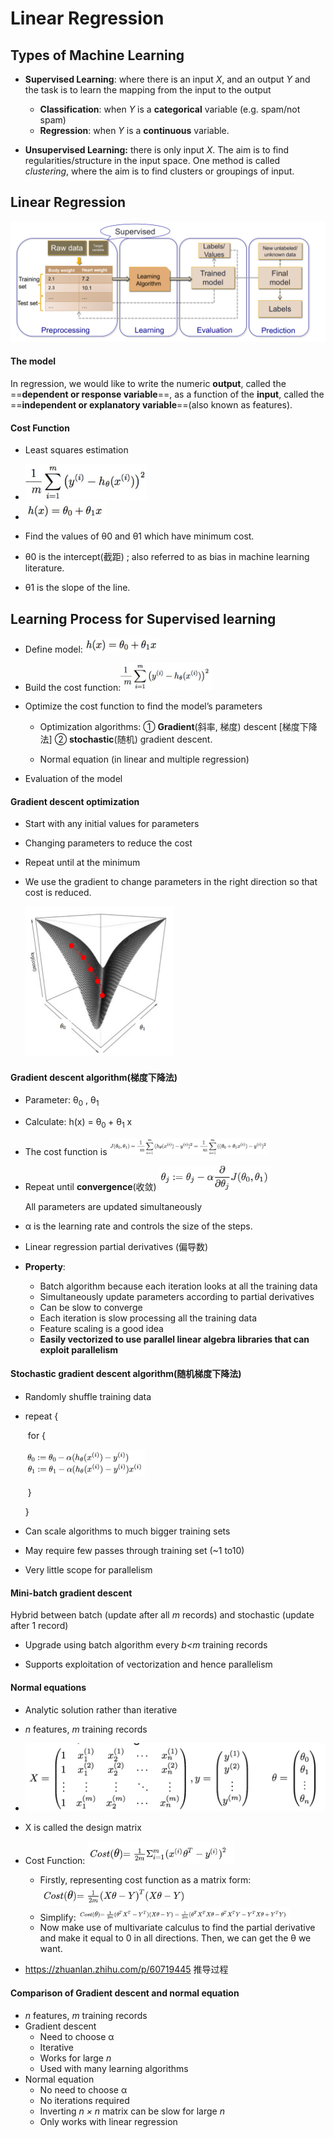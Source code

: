# Linear Regression

## Types of Machine Learning

* **Supervised Learning**: where there is an input *X*, and an output *Y* and the task is to learn the mapping from the input to the output
  * **Classification**: when *Y* is a **categorical** variable (e.g. spam/not spam)
  * **Regression**:  when *Y* is a **continuous** variable.

* **Unsupervised Learning:** there is only input *X*. The aim is to find regularities/structure in the input space. One method is called *clustering*, where the aim is to find clusters or groupings of input.

## Linear Regression

![image-20230302224557667](images/image-20230302224557667.png)

#### The model

In regression, we would like to write the numeric **output**, called the ==**dependent or response variable**==, as a function of the **input**, called the ==**independent or explanatory variable**==(also known as features).



#### Cost Function

* Least squares estimation
* <img src="images/image-20230302225720066.png" alt="image-20230302225720066" style="zoom:33%;" />

* <img src="images/image-20230302225742613.png" alt="image-20230302225742613" style="zoom: 25%;" />

* Find the values of θ0 and θ1 which have minimum cost.
* θ0 is the intercept(截距) ; also referred to as bias in machine learning literature.
* θ1 is the slope of the line.

## Learning Process for Supervised learning

* Define model: <img src="images/image-20230302230125731.png" alt="image-20230302230125731" style="zoom:25%;" />

* Build the cost function:<img src="images/image-20230302230149973.png" alt="image-20230302230149973" style="zoom:25%;" />

* Optimize the cost function to find the model’s parameters

  * Optimization algorithms: ① **Gradient**(斜率, 梯度) descent [梯度下降法]  ② **stochastic**(随机) gradient descent.

  * Normal equation (in linear and multiple regression)

* Evaluation of the model



#### Gradient descent optimization 

* Start with any initial values for parameters

* Changing parameters to reduce the cost

* Repeat until at the minimum

* We use the gradient to change parameters in the right direction so that cost is reduced.

  <img src="images/image-20230302231142879.png" alt="image-20230302231142879" style="zoom:25%;" />

#### Gradient descent algorithm(梯度下降法)

* Parameter: θ<sub>0</sub> , θ<sub>1</sub>
* Calculate: h(x) = θ<sub>0 </sub> + θ<sub>1</sub> x
* The cost function is   <img src="images/image-20230302231711362.png" alt="image-20230302231711362" style="zoom:25%;" />

* Repeat until **convergence**(收敛)  <img src="images/image-20230302231840533.png" alt="image-20230302231840533" style="zoom:25%;" />

  All parameters are updated simultaneously

* α is  the learning rate and controls the size of the steps.

* Linear regression partial derivatives (偏导数)

* **Property**: 

  * Batch algorithm because each iteration looks at all the training data
  * Simultaneously update parameters according to partial derivatives
  * Can be slow to converge
  * Each iteration is slow processing all the training data
  * Feature scaling is a good idea
  * **Easily vectorized to use parallel linear algebra libraries that can exploit parallelism**

#### Stochastic gradient descent algorithm(随机梯度下降法)

* Randomly shuffle training data

* repeat {

  ​				for {

  <img src="images/image-20230302233125159.png" alt="image-20230302233125159" style="zoom:25%;" />

  ​					  }

  }

* Can scale algorithms to much bigger training sets

* May require few passes through training set (~1 to10)

* Very little scope for parallelism



#### Mini-batch gradient descent

Hybrid between batch (update after all *m* records) and stochastic (update after 1 record)

* Upgrade using batch algorithm every *b<m* training records

* Supports exploitation of vectorization and hence parallelism



#### Normal equations

* Analytic solution rather than iterative

* *n* features, *m* training records
* <img src="images/image-20230302233618395.png" alt="image-20230302233618395" style="zoom: 50%;" />

* X is called the design matrix
* Cost Function: <img src="images/image-20230302234813426.png" alt="image-20230302234813426" style="zoom:33%;" /> 
  * Firstly, representing cost function as a matrix form: <img src="images/image-20230302234913841.png" alt="image-20230302234913841" style="zoom:33%;" />
  * Simplify: <img src="images/image-20230302234943868.png" alt="image-20230302234943868" style="zoom:33%;" />
  * Now make use of multivariate calculus to find the partial derivative and make it equal to 0 in all directions. Then, we can get the θ we want.
* https://zhuanlan.zhihu.com/p/60719445  推导过程



#### Comparison of Gradient descent and normal equation

* *n* features, *m* training records
* Gradient descent
  * Need to choose α
  * Iterative
  * Works for large *n*
  * Used with many learning algorithms
* Normal equation
  * No need to choose α
  * No iterations required
  * Inverting *n × n* matrix can be slow for large *n* 
  * Only works with linear regression